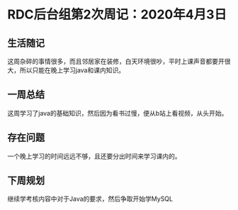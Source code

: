 # RDC后台组第2次周记：2020年4月3日

## 生活随记

这周杂碎的事情很多，而且邻居家在装修，白天环境很吵，平时上课声音都要开很大，所以只能在晚上学习java和课内知识。

## 一周总结

这周学习了java的基础知识，然后因为看书过慢，便从b站上看视频，从头开始。

## 存在问题

一个晚上学习的时间远远不够，且还要分出时间来学习课内的。

## 下周规划

继续学考核内容中对于Java的要求，然后争取开始学MySQL